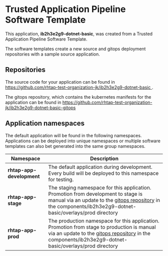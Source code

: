 # Trusted Application Pipeline Software Template

This application, **ib2h3e2g9-dotnet-basic**, was created from a Trusted Application Pipeline Software Template.

The software templates create a new source and gitops deployment repositories with a sample source application. 

## Repositories

The source code for your application can be found in [https://github.com/rhtap-test-organization-jk/ib2h3e2g9-dotnet-basic ](https://github.com/rhtap-test-organization-jk/ib2h3e2g9-dotnet-basic ).
 
The gitops repository, which contains the kubernetes manifests for the application can be found in 
[https://github.com/rhtap-test-organization-jk/ib2h3e2g9-dotnet-basic-gitops ](https://github.com/rhtap-test-organization-jk/ib2h3e2g9-dotnet-basic-gitops ) 

## Application namespaces 

The default application will be found in the following namespaces. Applications can be deployed into unique namespaces or multiple software templates can also bet generated into the same group namespaces.  

|  Namespace   |  Description   |  
| -------- | -------- |   
| **rhtap-app-development** | The default application during development. Every build will be deployed to this namespace for testing. | 
| **rhtap-app-stage** | The staging namespace for this application. Promotion from development to stage is manual via an update to the [gitops repository](https://github.com/rhtap-test-organization-jk/ib2h3e2g9-dotnet-basic-gitops ) in the components/ib2h3e2g9-dotnet-basic/overlays/prod directory |  
| **rhtap-app-prod** | The production namespace for this application. Promotion from stage to production is manual via an update to the [gitops repository](https://github.com/rhtap-test-organization-jk/ib2h3e2g9-dotnet-basic-gitops ) in the components/ib2h3e2g9-dotnet-basic/overlays/prod directory | 